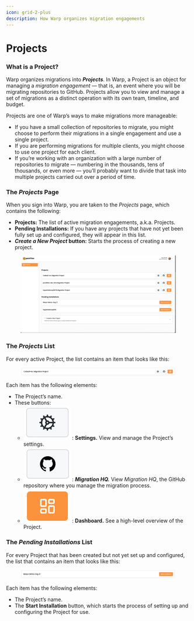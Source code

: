 ```yaml
---
icon: grid-2-plus
description: How Warp organizes migration engagements
---
```


# Projects

### What is a Project?

Warp organizes migrations into _**Projects**_. In Warp, a Project is an object for managing a _migration engagement_ — that is, an event where you will be migrating repositories to GitHub. Projects allow you to view and manage a set of migrations as a distinct operation with its own team, timeline, and budget.

Projects are one of Warp’s ways to make migrations more manageable:

* If you have a small collection of repositories to migrate, you might choose to perform their migrations in a single engagement and use a single project.&#x20;
* If you are performing migrations for multiple clients, you might choose to use one project for each client.
* If you’re working with an organization with a large number of repositories to migrate — numbering in the thousands, tens of thousands, or even more — you’ll probably want to divide that task into multiple projects carried out over a period of time.

### The _Projects_ Page

When you sign into Warp, you are taken to the _Projects_ page, which contains the following:

* **Projects:** The list of active migration engagements, a.k.a. Projects.
* **Pending Installations:** If you have any projects that have not yet been fully set up and configured, they will appear in this list.
* _**Create a New Project**_**&#x20;button:** Starts the process of creating a new project.

<figure><img src="../../.gitbook/assets/image (37).png" alt=""><figcaption></figcaption></figure>

### The _Projects_ List

For every active Project, the list contains an item that looks like this:

<figure><img src="../../.gitbook/assets/image (29) (1).png" alt=""><figcaption></figcaption></figure>

Each item has the following elements:

* The Project’s name.
* These buttons:
  * <img src="../../.gitbook/assets/image (31) (1).png" alt="" data-size="line"> : **Settings.** View and manage the Project’s settings.
  * <img src="../../.gitbook/assets/image (34).png" alt="" data-size="line"> : _**Migration HQ.**_ View _Migration HQ_, the GitHub repository where you manage the migration process.
  * <img src="../../.gitbook/assets/image (35).png" alt="" data-size="line"> : **Dashboard.** See a high-level overview of the Project.

### The _Pending Installations_ List

For every Project that has been created but not yet set up and configured, the list that contains an item that looks like this:

<figure><img src="../../.gitbook/assets/image (38).png" alt=""><figcaption></figcaption></figure>

Each item has the following elements:

* The Project’s name.
* The **Start Installation** button, which starts the process of setting up and configuring the Project for use.
